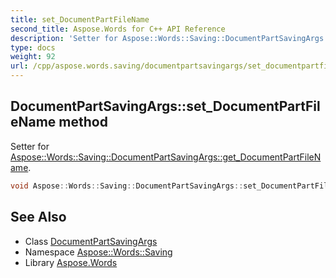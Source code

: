 ```yaml
---
title: set_DocumentPartFileName
second_title: Aspose.Words for C++ API Reference
description: 'Setter for Aspose::Words::Saving::DocumentPartSavingArgs::get_DocumentPartFileName.'
type: docs
weight: 92
url: /cpp/aspose.words.saving/documentpartsavingargs/set_documentpartfilename/
---
```

## DocumentPartSavingArgs::set_DocumentPartFileName method


Setter for [Aspose::Words::Saving::DocumentPartSavingArgs::get_DocumentPartFileName](../get_documentpartfilename/).

```cpp
void Aspose::Words::Saving::DocumentPartSavingArgs::set_DocumentPartFileName(const System::String &value)
```

## See Also

* Class [DocumentPartSavingArgs](../)
* Namespace [Aspose::Words::Saving](../../)
* Library [Aspose.Words](../../../)
